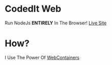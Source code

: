 # CodedIt Web

Run NodeJs **ENTIRELY** In The Browser!
[Live Site](https://codedit-web.vercel.app/)

# How?

I Use The Power Of [WebContainers](https://webcontainers.io)

